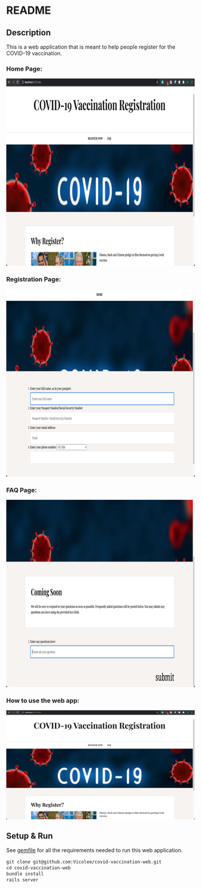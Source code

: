 # README

## Description

This is a web application that is meant to help people register for the COVID-19 vaccination.

### Home Page:

<img src="images/home.jpg" width="650" height="500"/>

### Registration Page:

<img src="images/register.jpg" width="650" height="500"/>

### FAQ Page:

<img src="images/faq.jpg" width="650" height="500"/>

### How to use the web app:

[![Video](images/home.jpg)](https://www.youtube.com/watch?v=HUL_7TkWnUA&feature=youtu.be)

## Setup & Run

See [gemfile](Gemfile) for all the requirements needed to run this web application.

```
git clone git@github.com:Vicolee/covid-vaccination-web.git
cd covid-vaccination-web
bundle install
rails server
```

